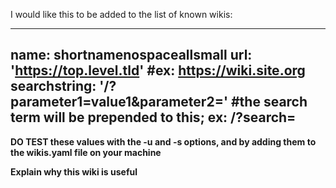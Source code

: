 

I would like this to be added to the list of known wikis:

---
name: shortnamenospaceallsmall
url: 'https://top.level.tld' #ex: https://wiki.site.org
searchstring: '/?parameter1=value1&parameter2=' #the search term will be prepended to this; ex: /?search=
---

**DO TEST these values with the -u and -s options, and by adding them to the wikis.yaml file on your machine**

**Explain why this wiki is useful**
